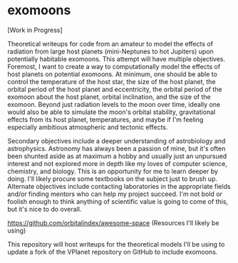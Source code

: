 # exomoons
[Work in Progress]

Theoretical writeups for code from an amateur to model the effects of radiation from large host planets (mini-Neptunes to hot Jupiters) upon potentially habitable exomoons. This attempt will have multiple objectives. Foremost, I want to create a way to computationally model the effects of host planets on potential exomoons. At minimum, one should be able to control the temperature of the host star, the size of the host planet, the orbital period of the host planet and eccentricity, the orbital period of the exomoon about the host planet, orbital inclination, and the size of the exomoon. Beyond just radiation levels to the moon over time, ideally one would also be able to simulate the moon's orbital stability, gravitational effects from its host planet, temperatures, and maybe if I'm feeling especially ambitious atmospheric and tectonic effects.

Secondary objectives include a deeper understanding of astrobiology and astrophysics. Astronomy has always been a passion of mine, but it's often been shunted aside as at maximum a hobby and usually just an unpursued interest and not explored more in depth like my loves of computer science, chemistry, and biology. This is an opportunity for me to learn deeper by doing. I'll likely procure some textbooks on the subject just to brush up. Alternate objectives include contacting laboratories in the appropriate fields and/or finding mentors who can help my project succeed. I'm not bold or foolish enough to think anything of scientific value is going to come of this, but it's nice to do overall.

https://github.com/orbitalindex/awesome-space (Resources I'll likely be using)

This repository will host writeups for the theoretical models I'll be using to update a fork of the VPlanet repository on GitHub to include exomoons.
